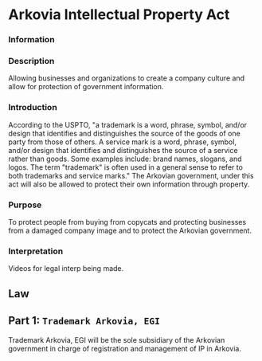 # Arkovia Intellectual Property Act

### Information

### Description
Allowing businesses and organizations to create a company culture and allow for protection of government information. 

### Introduction
According to the USPTO, "a trademark is a word, phrase, symbol, and/or design that identifies and distinguishes the source of the goods of one party from those of others. A service mark is a word, phrase, symbol, and/or design that identifies and distinguishes the source of a service rather than goods. Some examples include: brand names, slogans, and logos. The term "trademark" is often used in a general sense to refer to both trademarks and service marks."
The Arkovian government, under this act will also be allowed to protect their own information through property. 

### Purpose
To protect people from buying from copycats and protecting businesses from a damaged company image and to protect the Arkovian government.

### Interpretation
Videos for legal interp being made.

## Law

## Part 1: `Trademark Arkovia, EGI`
Trademark Arkovia, EGI will be the sole subsidiary of the Arkovian government in charge of registration and management of IP in Arkovia.
